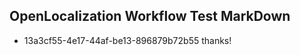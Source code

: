 ## OpenLocalization Workflow Test MarkDown
* 13a3cf55-4e17-44af-be13-896879b72b55 thanks!

<!--HONumber=Aug16_HO1-->


